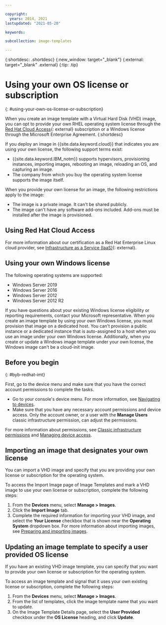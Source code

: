 ```yaml
---

copyright:
  years: 2014, 2021
lastupdated: "2021-05-20"

keywords:

subcollection: image-templates

---
```


{:shortdesc: .shortdesc}
{:new_window: target="_blank"}
{:external: target="_blank" .external}
{:tip: .tip}


# Using your own OS license or subscription
{: #using-your-own-os-license-or-subscription}

When you create an image template with a Virtual Hard Disk (VHD) image, you can opt to provide your own RHEL operating system license through the [Red Hat Cloud Access](https://www.redhat.com/en/technologies/cloud-computing/cloud-access){: external} subscription or a Windows license through the Microsoft Enterprise Agreement.
{:shortdesc}

If you deploy an image in {{site.data.keyword.cloud}} that indicates you are using your own license, the following support terms exist:
* {{site.data.keyword.IBM_notm}} supports hypervisors, provisioning instances, importing images, rebooting an image, reloading an OS, and capturing an image.
* The company from which you buy the operating system license supports the image itself.

When you provide your own license for an image, the following restrictions apply to the image:
* The image is a private image. It can't be shared publicly.
* The image can't have any software add-ons included. Add-ons must be installed after the image is provisioned.

## Using Red Hat Cloud Access
For more information about our certification as a Red Hat Enterprise Linux cloud provider, see [Infrastructure as a Service (IaaS)](https://access.redhat.com/ecosystem/cloud-provider/2262101){: external}.

## Using your own Windows license
The following operating systems are supported:
* Windows Server 2019
* Windows Server 2016
* Windows Server 2012
* Windows Server 2012 R2

If you have questions about your existing Windows license eligibility or reporting requirements, contact your Microsoft representative. When you create an image template by using your own Windows license, you must provision that image on a dedicated host. You can't provision a public instance or a dedicated instance that is auto-assigned to a host when you use an image under your own Windows license. Additionally, when you create or update a Windows image template under your own license, the Windows image can't be a cloud-init image.

## Before you begin
{: #byb-redhat-imt}

First, go to the device menu and make sure that you have the correct account permissions to complete the tasks.

* Go to your console's device menu. For more information, see [Navigating to devices](/docs/image-templates?topic=virtual-servers-navigating-devices).
* Make sure that you have any necessary account permissions and device access. Only the account owner, or a user with the **Manage Users** classic infrastructure permission, can adjust the permissions.

For more information about permissions, see [Classic infrastructure permissions](/docs/account?topic=account-infrapermission#infrapermission) and [Managing device access](/docs/virtual-servers?topic=virtual-servers-managing-device-access).

## Importing an image that designates your own license

You can import a VHD image and specify that you are providing your own license or subscription for the operating system.

To access the Import Image page of Image Templates and mark a VHD image to use your own license or subscription, complete the following steps:
1. From the **Devices** menu, select **Manage > Images**.
2. Click the **Import Image** tab.
3. Complete the required information for importing your VHD image, and select the **Your License** checkbox that is shown near the **Operating System** dropdown box. For more information about importing images, see [Preparing and importing images](/docs/image-templates?topic=image-templates-preparing-and-importing-images#preparing-and-importing-images).

## Updating an image template to specify a user provided OS license

If you have an existing VHD image template, you can specify that you want to provide your own license or subscription for the operating system.

To access an image template and signal that it uses your own existing license or subscription, complete the following steps:
1. From the **Devices** menu, select **Manage > Images**.
2. From the list of templates, click the image template name that you want to update.
3. On the Image Template Details page, select the **User Provided** checkbox under the **OS License** heading, and click **Update**.
